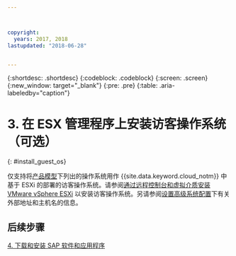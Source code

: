 ```yaml
---



copyright:
  years: 2017, 2018
lastupdated: "2018-06-28"


---
```


{:shortdesc: .shortdesc}
{:codeblock: .codeblock}
{:screen: .screen}
{:new_window: target="_blank"}
{:pre: .pre}
{:table: .aria-labeledby="caption"}

# 3. 在 ESX 管理程序上安装访客操作系统（可选）
{: #install_guest_os}

仅支持将[产品模型](/docs/infrastructure/sap-netweaver/sap-about.html#offer_model)下列出的操作系统用作 {{site.data.keyword.cloud_notm}} 中基于 ESXi 的部署的访客操作系统。请参阅[通过远程控制台和虚拟介质安装 VMware vSphere ESXi](https://console.bluemix.net/docs/infrastructure/vmware/installing-vmware-vsphere-esxi-remote-console-and-virtual-media.html#installing-vmware-vsphere-esxi-via-remote-console-and-virtual-media) 以安装访客操作系统。另请参阅[设置高级系统配置](/docs/infrastructure/sap-netweaver/sap-setting-up-infrastructure.html#adv_config)下有关外部地址和主机名的信息。

## 后续步骤

  [4. 下载和安装 SAP 软件和应用程序](/docs/infrastructure/sap-netweaver/sap-installing-SAP-landscape.html)
  
